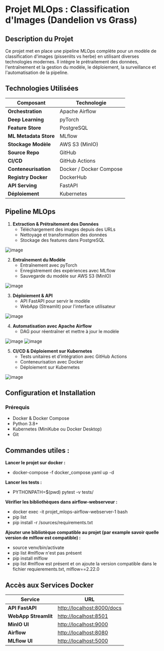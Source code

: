 # Projet MLOps : Classification d'Images (Dandelion vs Grass)

##  Description du Projet
Ce projet met en place une pipeline MLOps complète pour un modèle de classification d'images (pissenlits vs herbe) en utilisant diverses technologies modernes. Il intègre le prétraitement des données, l'entraînement et la gestion du modèle, le déploiement, la surveillance et l'automatisation de la pipeline.

##  Technologies Utilisées
| **Composant**          | **Technologie**        |
|----------------------|----------------------|
| **Orchestration**     | Apache Airflow       |
| **Deep Learning**     | pyTorch             |
| **Feature Store**     | PostgreSQL          |
| **ML Metadata Store** | MLflow              |
| **Stockage Modèle**   | AWS S3 (MinIO)      |
| **Source Repo**       | GitHub              |
| **CI/CD**            | GitHub Actions      |
| **Conteneurisation**  | Docker / Docker Compose |
| **Registry Docker**   | DockerHub           |
| **API Serving**       | FastAPI             |
| **Déploiement**       | Kubernetes          |

  
##  Pipeline MLOps

1. **Extraction & Prétraitement des Données**
   - Téléchargement des images depuis des URLs
   - Nettoyage et transformation des données
   - Stockage des features dans PostgreSQL

![image](https://github.com/user-attachments/assets/baa26b87-76d9-4344-84d2-22c27518e979)

2. **Entraînement du Modèle**
   - Entraînement avec pyTorch
   - Enregistrement des expériences avec MLflow
   - Sauvegarde du modèle sur AWS S3 (MinIO)

![image](https://github.com/user-attachments/assets/0baa66c3-44fb-484d-9c7b-12280ec7d23c)

3. **Déploiement & API**
   - API FastAPI pour servir le modèle
   - WebApp (Streamlit) pour l'interface utilisateur

![image](https://github.com/user-attachments/assets/cb7febd0-f4c9-4507-8b97-f93664e33d86)

4. **Automatisation avec Apache Airflow**
   - DAG pour réentraîner et mettre à jour le modèle

![image](https://github.com/user-attachments/assets/3b90377f-6ee0-47b5-a161-33c7f6835218)
![image](https://github.com/user-attachments/assets/ecc16c07-479f-4c76-88ed-f6f78bbb9bcd)

5. **CI/CD & Déploiement sur Kubernetes**
   - Tests unitaires et d’intégration avec GitHub Actions
   - Conteneurisation avec Docker
   - Déploiement sur Kubernetes

![image](https://github.com/user-attachments/assets/694d6bf4-014d-45ec-89e5-c307b3a9d37e)

##  Configuration et Installation
### Prérequis
- Docker & Docker Compose
- Python 3.8+
- Kubernetes (MiniKube ou Docker Desktop)
- Git

## Commandes utiles :

   **Lancer le projet sur docker :**
   - docker-compose -f docker_compose.yaml up -d

   **Lancer les tests :**
   - PYTHONPATH=$(pwd) pytest -v tests/

   **Vérifier les bibliothèques dans airflow-webserveur :**
   - docker exec -it projet_mlops-airflow-webserver-1 bash
   - pip list
   - pip install -r /sources/requirements.txt

   **Ajouter une bibliotèque compatible au projet (par example savoir quelle version de mlflow est compatible) :**
   - source venv/bin/activate
   - pip list #mlflow n'est pas présent
   - pip install mlflow
   - pip list #mlflow est présent et on ajoute la version compatible dans le fichier requierements.txt, mlflow==2.22.0

##  Accès aux Services Docker

| Service     | URL                             |
|-------------|----------------------------------|
| **API FastAPI** | [http://localhost:8000/docs](http://localhost:8000/docs) |
| **WebApp Streamlit** | [http://localhost:8501](http://localhost:8501) |
| **MinIO UI** | [http://localhost:9000](http://localhost:9000) |
| **Airflow**  | [http://localhost:8080](http://localhost:8080) |
| **MLflow UI**| [http://localhost:5000](http://localhost:5000) |



